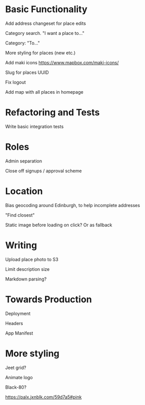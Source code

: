 # Basic Functionality
Add address changeset for place edits

Category search. "I want a place to..."

Category: "To..."

More styling for places (new etc.)

Add maki icons https://www.mapbox.com/maki-icons/

Slug for places
UUID

Fix logout

Add map with all places in homepage

# Refactoring and Tests
Write basic integration tests

# Roles
Admin separation

Close off signups / approval scheme

# Location
Bias geocoding around Edinburgh, to help incomplete addresses

"Find closest"

Static image before loading on click? Or as fallback

# Writing
Upload place photo to S3

Limit description size

Markdown parsing?

# Towards Production
Deployment

Headers

App Manifest

# More styling
Jeet grid?

Animate logo

Black-80?

https://palx.jxnblk.com/59d7a5#pink
